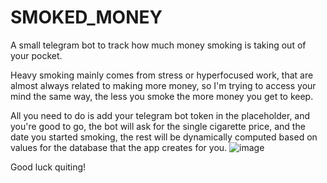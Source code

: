 # SMOKED_MONEY
A small telegram bot to track how much money smoking is taking out of your pocket.

Heavy smoking mainly comes from stress or hyperfocused work, that are almost always related to making more money, so I'm trying to access your mind the same way, the less you smoke the more money you get to keep.

All you need to do is add your telegram bot token in the placeholder, and you're good to go, the bot will ask for the single cigarette price, and the date you started smoking, the rest will be dynamically computed based on values for the database that the app creates for you.
![image](https://github.com/user-attachments/assets/9f756ab8-194e-4931-a7f9-dfd7d6c03d37)

Good luck quiting!
